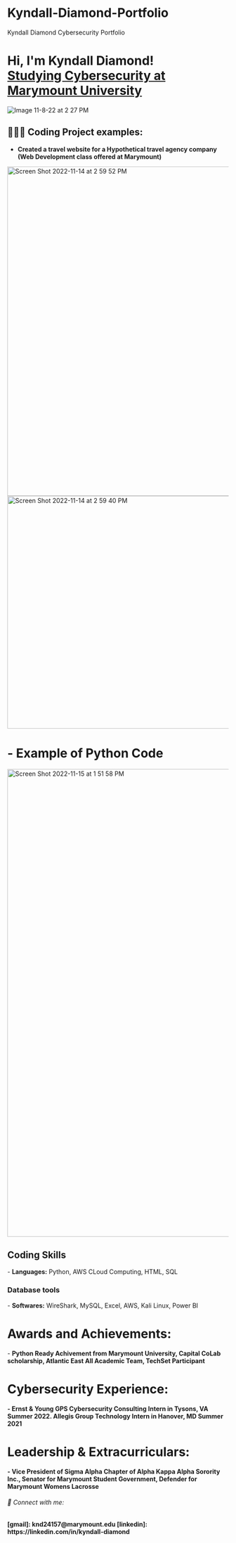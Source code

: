 # Kyndall-Diamond-Portfolio
Kyndall Diamond Cybersecurity Portfolio
<h1>Hi, I'm Kyndall Diamond! <br/><a href="https://github.com/joshmadakor1">Studying Cybersecurity at Marymount University</a></h1>

![Image 11-8-22 at 2 27 PM](https://user-images.githubusercontent.com/93686289/202000068-ce939714-c5f7-4808-8849-33fb732fab06.jpg)


<h2>👩🏽‍💻 Coding Project examples:</h2>

- <b>Created a travel website for a Hypothetical travel agency company (Web Development class offered at Marymount)</b>

<img width="750" alt="Screen Shot 2022-11-14 at 2 59 52 PM" src="https://user-images.githubusercontent.com/93686289/201999995-53a97100-5e3d-441a-9d8b-bbcd8ccc0a8e.png">

<img width="530" alt="Screen Shot 2022-11-14 at 2 59 40 PM" src="https://user-images.githubusercontent.com/93686289/202000327-9894c411-11dc-4c65-9640-82ae3798240e.png">

<h1>- <b> Example of Python Code</b> </h1>

<img width="1065" alt="Screen Shot 2022-11-15 at 1 51 58 PM" src="https://user-images.githubusercontent.com/93686289/202002508-f55ce724-96fa-42e1-99d8-75244570c83f.png">


<h2> Coding Skills</h2>
- <b> Languages:</b> Python, AWS CLoud Computing, HTML, SQL

<h3> Database tools</h3>
- <b> Softwares:</b> WireShark, MySQL, Excel, AWS, Kali Linux, Power BI


<h1> Awards and Achievements: </h1>
- <b> Python Ready Achivement from Marymount University, Capital CoLab scholarship, Atlantic East All Academic Team, TechSet Participant

<h1> Cybersecurity Experience: </h1>
- <b> Ernst & Young GPS Cybersecurity Consulting Intern in Tysons, VA Summer 2022. Allegis Group Technology Intern in Hanover, MD Summer 2021

<h1> Leadership & Extracurriculars: </h1>
- <b> Vice President of Sigma Alpha Chapter of Alpha Kappa Alpha Sorority Inc., Senator for Marymount Student Government, Defender for Marymount Womens Lacrosse 

<h6> 🤳 Connect with me:</h6>
[gmail]: knd24157@marymount.edu
[linkedin]: https://linkedin.com/in/kyndall-diamond
